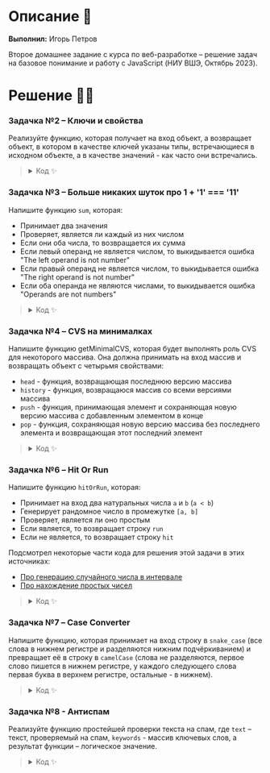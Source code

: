 # Описание 📝

**Выполнил:** Игорь Петров

Второе домашнее задание с курса по веб-разработке – решение задач на базовое понимание и работу с JavaScript (НИУ ВШЭ, Октябрь 2023).

# Решение 🧑‍💻

### Задачка №2 – Ключи и свойства

Реализуйте функцию, которая получает на вход объект, а возвращает объект, в котором в качестве ключей указаны типы, встречающиеся в исходном объекте, а в качестве значений - как часто они встречались.

<blockquote>
<details>
<summary>Код ✨</summary>
  
```js
function solutionFn(object) { // Шаг 1: Определяем функцию solutionFn(), которая получает на вход объект
  const resultObj = {}; // Шаг 2: Создаем пустой объект resultObj
  for (let key in object) { // Шаг 3: Запускаем цикл for с проверкой условия
    const type = typeof object[key]; // Шаг 4: Говорим функции, что type это тип ключа в входном объекте. Используем оператор typeof, как и посоветовали в задании :)
    if (resultObj[type]) { // Шаг 5: Проверяем есть ли уже такой тип ключа в объекте resultObj
      resultObj[type]++; // Шаг 5.1: Если да, то увеличим соответствующее значение на 1 
    } else {
      resultObj[type] = 1; // Шаг 5.2: Если нет, то создадим новое свойство объекта, где ключ – тип, значение – 1
    }
  }
  return resultObj; // Шаг 6: Вернем объект, перечисляющий типы и частоту их появления
};

// Для тестирования:

const initialObj = {
  a: 'hello',
  b: false,
  c: 70,
  d: {name: 'Igor', course: 'Web Development'},
  e: true,
  f: 65
};

const resultObj = solutionFn(initialObj);
console.log(resultObj) // { boolean: 2, number: 2, object: 1, string: 1 }
```
</details>
</blockquote>
  
### Задачка №3 – Больше никаких шуток про 1 + '1' === '11'

Напишите функцию `sum`, которая:

- Принимает два значения
- Проверяет, является ли каждый из них числом
- Если они оба числа, то возвращается их сумма
- Если левый операнд не является числом, то выкидывается ошибка "The left operand is not number"
- Если правый операнд не является числом, то выкидывается ошибка "The right operand is not number"
- Если оба операнда не являются числами, то выкидывается ошибка "Operands are not numbers"

<blockquote>
<details>
<summary>Код ✨</summary>
  
```js
function sum(left_value, right_value) { // Шаг №1: Определяем функцию sum(), которая принимает 2 значения
    if ((typeof left_value !== 'number') && (typeof right_value !== 'number')) { // Шаг №2: Если оба операнда не являются числами...
      return 'Operands are not numbers'; // ... то выкидывается ошибка "Operands are not numbers"
    }
    else if (typeof left_value !== 'number') { // Шаг №2.1: Если левый операнд не является числом...
      return 'The left operand is not number'; // ... то выкидывается ошибка "The left operand is not number"
    }
    else if (typeof right_value !== 'number') { // Шаг №2.2: Если правый операнд не является числом...
      return 'The right operand is not number'; // ... то выкидывается ошибка "The right operand is not number"
    }
    else {
      return left_value + right_value; // Шаг №2.3: Если оба операнда являются числами, то возвращается их сумма
    }    
}

// Для тестирования:

const testSum_num = sum(2, 3)
const testSum_left = sum('hey', 12)
const testSum_right = sum(5, 'bye')
const testSum_both = sum(false, true)
console.log('testSum_num:', testSum_num, 'testSum_left:', testSum_left, 'testSum_right:', testSum_right, 'testSum_both:', testSum_both)
```
</details>
</blockquote>

### Задачка №4 – CVS на минималках

Напишите функцию getMinimalCVS, которая будет выполнять роль CVS для некоторого массива. Она должна принимать на вход массив и возвращать объект с четырьмя свойствами:

- `head` - функция, возвращающая последнюю версию массива
- `history` - функция, возвращаюся массив со всеми версиями массива
- `push` - функция, принимающая элемент и сохраняющая новую версию массива с добавленным элементом в конце
- `pop` - функция, сохраняющая новую версию массива без последнего элемента и возвращающая этот последний элемент

<blockquote>
<details>
<summary>Код ✨</summary>
<br />
  
**NB:** не совсем понял можно ли было использовать уже реализованные в JS методы или нет, но я все-таки решил упростить себе жизнь и воспользовался такими штуками как:

- [`Array.prototype.pop()`](https://developer.mozilla.org/ru/docs/Web/JavaScript/Reference/Global_Objects/Array/pop)
- [`Array.prototype.push()`](https://developer.mozilla.org/en-US/docs/Web/JavaScript/Reference/Global_Objects/Array/push)
- [`Array.prototype.slice()`](https://developer.mozilla.org/ru/docs/Web/JavaScript/Reference/Global_Objects/Array/slice)

```js
function getMinimalCVS(array) {
  const history = [array.slice()] // Создадим упорядоченную коллекцию данных (= история как массив)
  return {
    head: () => array.slice(), // Вернем последнюю версию массива с помощью метода Array.prototype.slice()
    history: () => history.slice(), // Вернем всю историю, используя тот же slice()
    push: (new_element) => {
      array.push(new_element); // Добавим новый элемент в конец массива c помощью метода Array.prototype.push()
      history.push(array.slice()); // Добавим новую версию массива в конец истории
    }, 
    pop: () => {
      const new_element = array.pop(); // Удалим последний элемент c помощью метода Array.prototype.pop()
      history.push(array.slice()); // Добавим новую версию массива в конец истории
      return new_element // Выведем значение удаленного элемента
    }
  };
}

// Для тестирования:

const cvs = getMinimalCVS(['a', 'b', 'c']);
cvs.push('hello');
cvs.push('world')

console.log(cvs.pop()); 
console.log(cvs.history());
console.log(cvs.head())
```

</details>
</blockquote>

### Задачка №6 – Hit Or Run 

Напишите функцию `hitOrRun`, которая:

- Принимает на вход два натуральных числа `a` и `b` (`a < b`)
- Генерирует рандомное число в промежутке `[a, b]`
- Проверяет, является ли оно простым
- Если является, то возвращает строку `run`
- Если не является, то возвращает строку `hit`

Подсмотрел некоторые части кода для решения этой задачи в этих источниках:

- [Про генерацию случайного числа в интервале](https://stackoverflow.com/questions/1527803/generating-random-whole-numbers-in-javascript-in-a-specific-range) 
- [Про нахождение простых чисел](https://stackoverflow.com/questions/40200089/check-number-prime-in-javascript)

<blockquote>
<details>
<summary>Код ✨</summary> 

```js
function hitOrRun(a, b) {
  let randomNumber = Math.floor(Math.random() * (b - a + 1)) + a; // Шаг №1: Выбираем случайное число в интервале [a, b]
  if (randomNumber < 2) { // Шаг №2: Последовательность простых чисел начинается с 2, поэтому будем возвращать hit в случае, если randomNumber < 2
    return "hit";
  }
  for (let i = 2; i <= Math.sqrt(randomNumber); i++) { // Шаг №3: Для остальных случаев проводим эксплицитную проверку через остаток при делении
    if (randomNumber % i === 0) {
      return "run" + '\n' + randomNumber; // Шаг №3.1: Если число простое, то вернем run (для прозрачности я также решил выводить randomNumber)  
    }
  }
  return "hit" + '\n' + randomNumber; // Шаг №3.2: Если нет, то вернем hit
}

// Для тестирования:
console.log(hitOrRun(8, 15))
```
  
</details>
</blockquote>

### Задачка №7 – Case Converter

Напишите функцию, которая принимает на вход строку в `snake_case` (все слова в нижнем регистре и разделяются нижним подчёркиванием) и превращает её в строку в `camelCase` (слова не разделяются, первое слово пишется в нижнем регистре, у каждого следующего слова первая буква в верхнем регистре, остальные - в нижнем).

<blockquote>
<details>
<summary>Код ✨</summary> 

```js
function solutionFn(someString) { // Шаг №1: Определяем функцию solutionFn(), которая принимает string 
  let words = someString.split('_'); // Шаг №2: Разделяем полученный string по нижнему подчеркиванию (e.g. hello_world -> hello world)
  for (let i = 1; i < words.length; i++) { // Шаг №3: Запускаем цикл для всех слов, начиная со второго (i = 1, так как в JS нумерация с нуля)
    words[i] = words[i][0].toUpperCase() + words[i].slice(1); // Шаг №4: Добавляем верхний регистр к первой букве каждого слова, затем прибавляем остальные части слов.
  }
  return words.join(''); // Шаг №4: Объединяем все слова в единую конструкцию 
}

// Для тестирования:

const someString = "backend_developer_wrote_this_function"
const testFunct = solutionFn(someString)
console.log(testFunct)
```
  
</details>
</blockquote>
  
### Задачка №8 - Антиспам

Реализуйте функцию простейшей проверки текста на спам, где `text` – текст, проверяемый на спам, `keywords` - массив ключевых слов, а результат функции – логическое значение.

<blockquote>
<details>
<summary>Код ✨</summary>

```js
function isSpam(text, keywords) { // Шаг №1: Определяем функцию isSpam(), которая принимает текст и ключевые слова
  for (let len = 0; len < keywords.length; len++) { // Шаг №2: Запускаем цикл, перебирающий все элементы в массиве keywords 
    if (text.toLowerCase().includes(keywords[len].toLowerCase())) { // Шаг №3: Если текст содержит хотя бы одно из ключевых слов...
      return true; // ... выведем логическое значение true
    }
  }
  return false; // Шаг №3.1: В противном случае выведем логическое значение false
}

// Для тестирования:

const nasty_mail = "Поздравляем! Наш алгоритм выбрал вас для доступа к ПРЕМИУМ программе. Это 100% не развод"
const good_mail = "Привет! Подскажи, пожалуйста, что задано по веб-разработке?"
const stopwords = ["Алгоритм", "Премиум", "Развод", "Выигрыш"]

const spamTest = isSpam(nasty_mail, stopwords)
const noSpamTest = isSpam(good_mail, stopwords)
console.log(spamTest, noSpamTest)
```
</details>
</blockquote>

